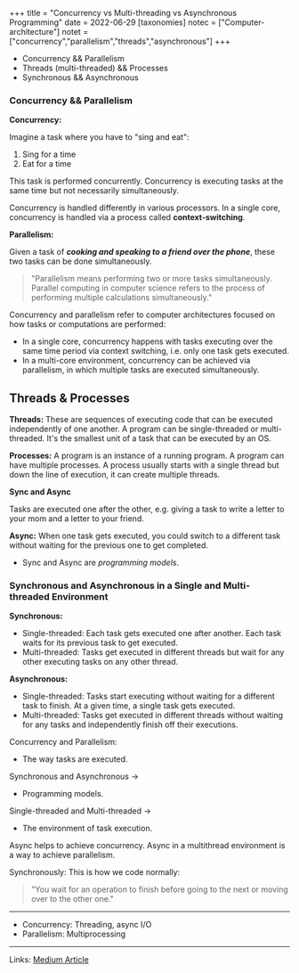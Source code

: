+++
title = "Concurrency vs Multi-threading vs Asynchronous Programming"
date = 2022-06-29
[taxonomies]
notec = ["Computer-architecture"]
notet = ["concurrency","parallelism","threads","asynchronous"]
+++

* Concurrency && Parallelism
* Threads (multi-threaded) && Processes
* Synchronous && Asynchronous

### Concurrency && Parallelism

**Concurrency:**

Imagine a task where you have to "sing and eat":

1. Sing for a time
2. Eat for a time

This task is performed concurrently. Concurrency is executing tasks at the same time but not necessarily simultaneously.

Concurrency is handled differently in various processors. In a single core, concurrency is handled via a process called **context-switching**.

**Parallelism:**

Given a task of ***cooking and speaking to a friend over the phone***, these two tasks can be done simultaneously.

> "Parallelism means performing two or more tasks simultaneously. Parallel computing in computer science refers to the process of performing multiple calculations simultaneously."

Concurrency and parallelism refer to computer architectures focused on how tasks or computations are performed:

* In a single core, concurrency happens with tasks executing over the same time period via context switching, i.e. only one task gets executed.
* In a multi-core environment, concurrency can be achieved via parallelism, in which multiple tasks are executed simultaneously.

## Threads & Processes

**Threads:** These are sequences of executing code that can be executed independently of one another. A program can be single-threaded or multi-threaded. It's the smallest unit of a task that can be executed by an OS.

**Processes:** A program is an instance of a running program. A program can have multiple processes. A process usually starts with a single thread but down the line of execution, it can create multiple threads.

**Sync and Async**

Tasks are executed one after the other, e.g. giving a task to write a letter to your mom and a letter to your friend.

**Async:** When one task gets executed, you could switch to a different task without waiting for the previous one to get completed.

* Sync and Async are *programming models*.

### Synchronous and Asynchronous in a Single and Multi-threaded Environment

**Synchronous:**

- Single-threaded: Each task gets executed one after another. Each task waits for its previous task to get executed.
- Multi-threaded: Tasks get executed in different threads but wait for any other executing tasks on any other thread.

**Asynchronous:**

- Single-threaded: Tasks start executing without waiting for a different task to finish. At a given time, a single task gets executed.
- Multi-threaded: Tasks get executed in different threads without waiting for any tasks and independently finish off their executions.

Concurrency and Parallelism:
* The way tasks are executed.

Synchronous and Asynchronous ->
* Programming models.

Single-threaded and Multi-threaded ->
* The environment of task execution.

Async helps to achieve concurrency. Async in a multithread environment is a way to achieve parallelism.

Synchronously: This is how we code normally:

> "You wait for an operation to finish before going to the next or moving over to the other one."

----------------------------------------
- Concurrency: Threading, async I/O
- Parallelism: Multiprocessing
----------------------------------------

Links:
[Medium Article](https://medium.com/swift-india/concurrency-parallelism-threads-processes-async-and-sync-related-39fd951bc61d)